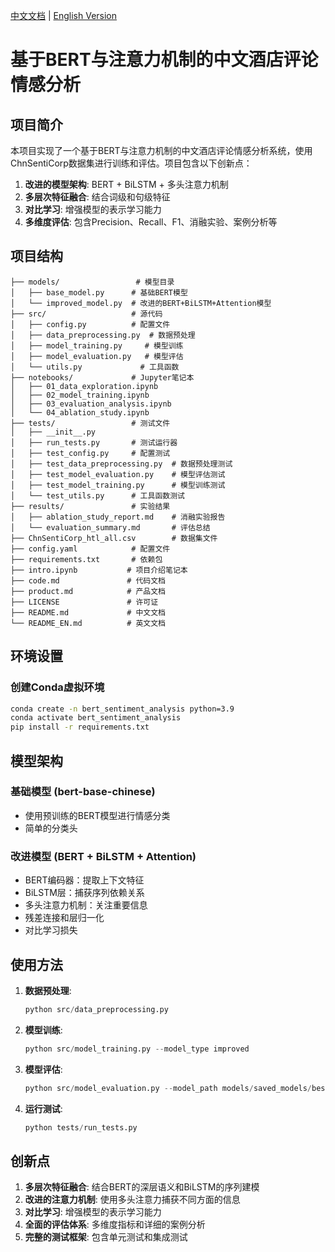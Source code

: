 [中文文档](README.md) | [English Version](README_EN.md)

# 基于BERT与注意力机制的中文酒店评论情感分析

## 项目简介

本项目实现了一个基于BERT与注意力机制的中文酒店评论情感分析系统，使用ChnSentiCorp数据集进行训练和评估。项目包含以下创新点：

1. **改进的模型架构**: BERT + BiLSTM + 多头注意力机制
2. **多层次特征融合**: 结合词级和句级特征
3. **对比学习**: 增强模型的表示学习能力
4. **多维度评估**: 包含Precision、Recall、F1、消融实验、案例分析等

## 项目结构

```
├── models/                 # 模型目录
│   ├── base_model.py      # 基础BERT模型
│   └── improved_model.py  # 改进的BERT+BiLSTM+Attention模型
├── src/                   # 源代码
│   ├── config.py          # 配置文件
│   ├── data_preprocessing.py  # 数据预处理
│   ├── model_training.py     # 模型训练
│   ├── model_evaluation.py   # 模型评估
│   └── utils.py             # 工具函数
├── notebooks/             # Jupyter笔记本
│   ├── 01_data_exploration.ipynb
│   ├── 02_model_training.ipynb
│   ├── 03_evaluation_analysis.ipynb
│   └── 04_ablation_study.ipynb
├── tests/                 # 测试文件
│   ├── __init__.py
│   ├── run_tests.py       # 测试运行器
│   ├── test_config.py     # 配置测试
│   ├── test_data_preprocessing.py  # 数据预处理测试
│   ├── test_model_evaluation.py    # 模型评估测试
│   ├── test_model_training.py      # 模型训练测试
│   └── test_utils.py      # 工具函数测试
├── results/               # 实验结果
│   ├── ablation_study_report.md    # 消融实验报告
│   └── evaluation_summary.md       # 评估总结
├── ChnSentiCorp_htl_all.csv        # 数据集文件
├── config.yaml            # 配置文件
├── requirements.txt       # 依赖包
├── intro.ipynb           # 项目介绍笔记本
├── code.md               # 代码文档
├── product.md            # 产品文档
├── LICENSE               # 许可证
├── README.md             # 中文文档
└── README_EN.md          # 英文文档
```

## 环境设置

### 创建Conda虚拟环境
```bash
conda create -n bert_sentiment_analysis python=3.9
conda activate bert_sentiment_analysis
pip install -r requirements.txt
```

## 模型架构

### 基础模型 (bert-base-chinese)
- 使用预训练的BERT模型进行情感分类
- 简单的分类头

### 改进模型 (BERT + BiLSTM + Attention)
- BERT编码器：提取上下文特征
- BiLSTM层：捕获序列依赖关系
- 多头注意力机制：关注重要信息
- 残差连接和层归一化
- 对比学习损失

## 使用方法

1. **数据预处理**:
   ```python
   python src/data_preprocessing.py
   ```

2. **模型训练**:
   ```python
   python src/model_training.py --model_type improved
   ```

3. **模型评估**:
   ```python
   python src/model_evaluation.py --model_path models/saved_models/best_model.pth
   ```

4. **运行测试**:
   ```python
   python tests/run_tests.py
   ```

## 创新点

1. **多层次特征融合**: 结合BERT的深层语义和BiLSTM的序列建模
2. **改进的注意力机制**: 使用多头注意力捕获不同方面的信息
3. **对比学习**: 增强模型的表示学习能力
4. **全面的评估体系**: 多维度指标和详细的案例分析
5. **完整的测试框架**: 包含单元测试和集成测试